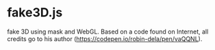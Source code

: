 # fake3D.js
fake 3D using mask and WebGL. Based on a code found on Internet, all credits go to his author (https://codepen.io/robin-dela/pen/vaQQNL).

